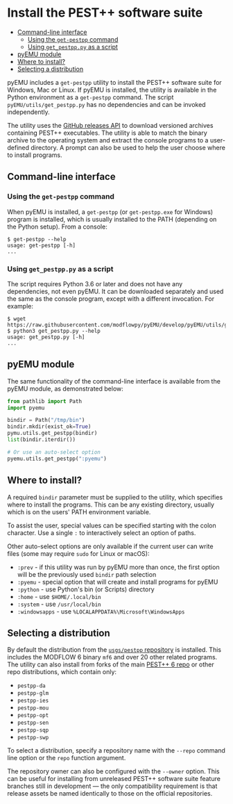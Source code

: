 # Install the PEST++ software suite

<!-- START doctoc generated TOC please keep comment here to allow auto update -->
<!-- DON'T EDIT THIS SECTION, INSTEAD RE-RUN doctoc TO UPDATE -->


- [Command-line interface](#command-line-interface)
  - [Using the `get-pestpp` command](#using-the-get-pestpp-command)
  - [Using `get_pestpp.py` as a script](#using-get_pestpppy-as-a-script)
- [pyEMU module](#pyEMU-module)
- [Where to install?](#where-to-install)
- [Selecting a distribution](#selecting-a-distribution)

<!-- END doctoc generated TOC please keep comment here to allow auto update -->

pyEMU includes a `get-pestpp` utility to install the PEST++ software suite for Windows, Mac or Linux. If pyEMU is installed, the utility is available in the Python environment as a `get-pestpp` command. The script `pyEMU/utils/get_pestpp.py` has no dependencies and can be invoked independently.

The utility uses the [GitHub releases API](https://docs.github.com/en/rest/releases) to download versioned archives containing PEST++ executables. The utility is able to match the binary archive to the operating system and extract the console programs to a user-defined directory. A prompt can also be used to help the user choose where to install programs.

## Command-line interface

### Using the `get-pestpp` command

When pyEMU is installed, a `get-pestpp` (or `get-pestpp.exe` for Windows) program is installed, which is usually installed to the PATH (depending on the Python setup). From a console:

```console
$ get-pestpp --help
usage: get-pestpp [-h]
...
```

### Using `get_pestpp.py` as a script

The script requires Python 3.6 or later and does not have any dependencies, not even pyEMU. It can be downloaded separately and used the same as the console program, except with a different invocation. For example:

```console
$ wget https://raw.githubusercontent.com/modflowpy/pyEMU/develop/pyEMU/utils/get_pestpp.py
$ python3 get_pestpp.py --help
usage: get_pestpp.py [-h]
...
```

## pyEMU module

The same functionality of the command-line interface is available from the pyEMU module, as demonstrated below:

```python
from pathlib import Path
import pyemu

bindir = Path("/tmp/bin")
bindir.mkdir(exist_ok=True)
pymu.utils.get_pestpp(bindir)
list(bindir.iterdir())

# Or use an auto-select option
pyemu.utils.get_pestpp(":pyemu")
```

## Where to install?

A required `bindir` parameter must be supplied to the utility, which specifies where to install the programs. This can be any existing directory, usually which is on the users' PATH environment variable.

To assist the user, special values can be specified starting with the colon character. Use a single `:` to interactively select an option of paths.

Other auto-select options are only available if the current user can write files (some may require `sudo` for Linux or macOS):
 - `:prev` - if this utility was run by pyEMU more than once, the first option will be the previously used `bindir` path selection
 - `:pyemu` - special option that will create and install programs for pyEMU
 - `:python` - use Python's bin (or Scripts) directory
 - `:home` - use `$HOME/.local/bin`
 - `:system` - use `/usr/local/bin`
 - `:windowsapps` - use `%LOCALAPPDATA%\Microsoft\WindowsApps`

## Selecting a distribution

By default the distribution from the [`usgs/pestpp` repository](https://github.com/usgs/pestpp) is installed. This includes the MODFLOW 6 binary `mf6` and over 20 other related programs. The utility can also install from forks of the main [PEST++ 6 repo](https://github.com/usgs/pestpp) or other repo distributions, which contain only:

- `pestpp-da`
- `pestpp-glm`
- `pestpp-ies`
- `pestpp-mou`
- `pestpp-opt`
- `pestpp-sen`
- `pestpp-sqp`
- `pestpp-swp`

To select a distribution, specify a repository name with the `--repo` command line option or the `repo` function argument.

The repository owner can also be configured with the `--owner` option. This can be useful for installing from unreleased PEST++ software suite feature branches still in development &mdash; the only compatibility requirement is that release assets be named identically to those on the official repositories.
